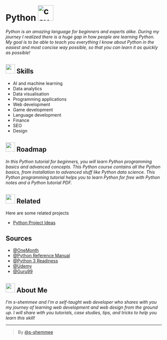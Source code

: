 # Python <img src="https://media.giphy.com/media/LMt9638dO8dftAjtco/giphy.gif" alt="cover" width="50"/>

*Python is an amazing language for beginners and experts alike. During my journey I realized there is a huge gap in how people are learning Python. My goal is to be able to teach you everything I know about Python in the easiest and most concise way possible, so that you can learn it as quickly as possible!*


## <img src="https://media.giphy.com/media/RkcB9I0YnRiN6OQitv/giphy.gif" width="30"/> Skills

- AI and machine learning
- Data analytics 
- Data visualisation 
- Programming applications
- Web development
- Game development
- Language development
- Finance
- SEO
- Design


## <img src="https://media.giphy.com/media/5mgkHUz6GdNj1YOAgC/giphy.gif" width="30"/> Roadmap

*In this Python tutorial for beginners, you will learn Python programming basics and advanced concepts. This Python course contains all the Python basics, from installation to advanced stuff like Python data science. This Python programming tutorial helps you to learn Python for free with Python notes and a Python tutorial PDF.*


## <img src="https://media.giphy.com/media/WQINRXYXaqVx6g4Eza/giphy.gif" width="30"/> Related

Here are some related projects

- [Python Project Ideas](https://github.com/s-shemmee/Python-Project-Ideas)


## Sources

- [@OneMonth](https://onemonth.com)
- [@Python Reference Manual](docs.python.org)
- [@Python 3 Readiness](https://py3readiness.org)
- [@Udemy](https://www.udemy.com)
- [@Guru99](https://www.guru99.com/)


##  <img src="https://media.giphy.com/media/lGhBlBMIN2XsEteTN3/giphy.gif" width="30"/> About Me 
*I'm s-shemmee and I'm a self-taught web developer who shares with you my journey of learning web development and web design from the ground up. I will share with you tutorials, case studies, tips, and tricks to help you learn this skill!*

---

> By [@s-shemmee](https://www.github.com/s-shemmee)
